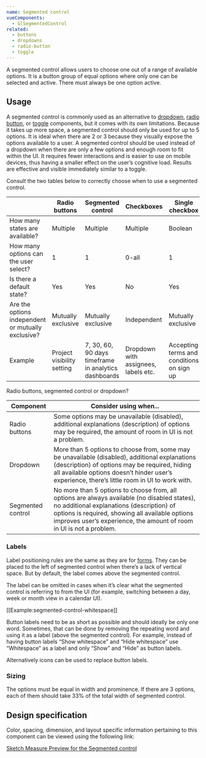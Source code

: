 ```yaml
---
name: Segmented control
vueComponents:
  - GlSegmentedControl
related:
  - buttons
  - dropdowns
  - radio-button
  - toggle
---
```


A segmented control allows users to choose one out of a range of available options. It is a button group of equal options where only one can be selected and active. There must always be one option active.

## Usage

A segmented control is commonly used as an alternative to [dropdown](/components/dropdowns), [radio button](/components/radio-button), or [toggle](/components/toggle) components, but it comes with its own limitations. Because it takes up more space, a segmented control should only be used for up to 5 options. It is ideal when there are 2 or 3 because they visually expose the options available to a user. A segmented control should be used instead of a dropdown when there are only a few options and enough room to fit within the UI. It requires fewer interactions and is easier to use on mobile devices, thus having a smaller effect on the user’s cognitive load. Results are effective and visible immediately similar to a toggle.

Consult the two tables below to correctly choose when to use a segmented control.

|                                                    | Radio buttons | Segmented control | Checkboxes | Single checkbox | Toggle |
|----------------------------------------------------|---------------|-------------------|------------|-----------------|--------|
| How many states are available?                     | Multiple      | Multiple          | Multiple   | Boolean         | Boolean|
| How many options can the user select?              | 1             | 1                 | 0-all      | 1               | 1      |
| Is there a default state?                          | Yes           | Yes               | No         | Yes             | Yes    |
| Are the options independent or mutually exclusive? | Mutually exclusive | Mutually exclusive | Independent | Mutually exclusive | Mutually exclusive |
| Example                                            | Project visibility setting | 7, 30, 60, 90 days timeframe in analytics dashboards | Dropdown with assignees, labels etc. | Accepting terms and conditions on sign up | Enabling/disabling project features |

Radio buttons, segmented control or dropdown?

| Component | Consider using when... |
|-----------|-------------|
| Radio buttons | Some options may be unavailable (disabled), additional explanations (description) of options may be required, the amount of room in UI is not a problem. |
| Dropdown | More than 5 options to choose from, some may be unavailable (disabled), additional explanations (description) of options may be required, hiding all available options doesn’t hinder user’s experience, there’s little room in UI to work with. |
| Segmented control | No more than 5 options to choose from, all options are always available (no disabled states), no additional explanations (description) of options is required, showing all available options improves user’s experience, the amount of room in UI is not a problem. |


### Labels

Label positioning rules are the same as they are for [forms](/components/forms). They can be placed to the left of segmented control when there’s a lack of vertical space. But by default, the label comes above the segmented control.

The label can be omitted in cases when it’s clear what the segmented control is referring to from the UI (for example, switching between a day, week or month view in a calendar UI).

[[Example:segmented-control-whitespace]]

Button labels need to be as short as possible and should ideally be only one word. Sometimes, that can be done by removing the repeating word and using it as a label (above the segmented control). For example, instead of having button labels “Show whitespace” and “Hide whitespace” use “Whitespace” as a label and only “Show” and “Hide” as button labels.

Alternatively icons can be used to replace button labels.

### Sizing

The options must be equal in width and prominence. If there are 3 options, each of them should take 33% of the total width of segmented control.

## Design specification

Color, spacing, dimension, and layout specific information pertaining to this component can be viewed using the following link:

[Sketch Measure Preview for the Segmented control](https://gitlab-org.gitlab.io/gitlab-design/hosted/design-gitlab-specs/segmented-control-spec-previews/)
